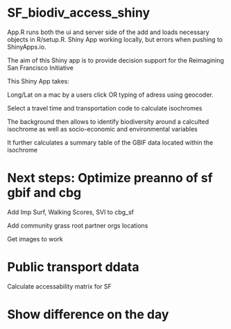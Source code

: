 # SF_biodiv_access_shiny

App.R runs both the ui and server side of the add and loads necessary objects in R/setup.R. Shiny App working locally, but errors when pushing to ShinyApps.io.

The aim of this Shiny app is to provide decision support for the Reimagining San Francisco Initiative

This Shiny App takes:

Long/Lat on a mac by a users click OR typing of adress using geocoder.

Select a travel time and transportation code to calculate isochromes

The background then allows to identify biodiversity around a calculted isochrome as well as socio-economic and environmental variables

It further calculates a summary table of the GBIF data located within the isochrome

# Next steps: Optimize preanno of sf gbif and cbg

Add Imp Surf, Walking Scores, SVI to cbg_sf

Add community grass root partner orgs locations

Get images to work 

# Public transport ddata

Calculate accessability matrix for SF


# Show difference on the day

